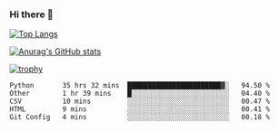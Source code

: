### Hi there 👋

<!--
**hundo303/hundo303** is a ✨ _special_ ✨ repository because its `README.md` (this file) appears on your GitHub profile.

Here are some ideas to get you started:

- 🔭 I’m currently working on ...
- 🌱 I’m currently learning ...
- 👯 I’m looking to collaborate on ...
- 🤔 I’m looking for help with ...
- 💬 Ask me about ...
- 📫 How to reach me: ...
- 😄 Pronouns: ...
- ⚡ Fun fact: ...
-->

[![Top Langs](https://github-readme-stats.vercel.app/api/top-langs/?username=hundo303)](https://github.com/anuraghazra/github-readme-stats)

[![Anurag's GitHub stats](https://github-readme-stats.vercel.app/api?username=hundo303)](https://github.com/anuraghazra/github-readme-stats)

[![trophy](https://github-profile-trophy.vercel.app/?username=hundo303)](https://github.com/ryo-ma/github-profile-trophy)

<!--START_SECTION:waka-->
```text
Python       35 hrs 32 mins  ███████████████████████▓░   94.50 % 
Other        1 hr 39 mins    █░░░░░░░░░░░░░░░░░░░░░░░░   04.40 % 
CSV          10 mins         ░░░░░░░░░░░░░░░░░░░░░░░░░   00.47 % 
HTML         9 mins          ░░░░░░░░░░░░░░░░░░░░░░░░░   00.41 % 
Git Config   4 mins          ░░░░░░░░░░░░░░░░░░░░░░░░░   00.18 % 
```
<!--END_SECTION:waka-->
